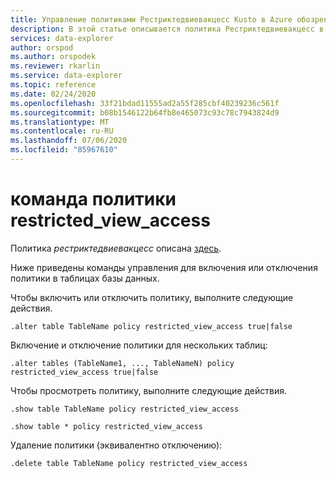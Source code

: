 ```yaml
---
title: Управление политиками Рестриктедвиевакцесс Kusto в Azure обозреватель данных
description: В этой статье описывается политика Рестриктедвиевакцесс в Azure обозреватель данных.
services: data-explorer
author: orspod
ms.author: orspodek
ms.reviewer: rkarlin
ms.service: data-explorer
ms.topic: reference
ms.date: 02/24/2020
ms.openlocfilehash: 33f21bdad11555ad2a55f285cbf40239236c561f
ms.sourcegitcommit: b08b1546122b64fb8e465073c93c78c7943824d9
ms.translationtype: MT
ms.contentlocale: ru-RU
ms.lasthandoff: 07/06/2020
ms.locfileid: "85967610"
---
```

# <a name="restricted_view_access-policy-command"></a>команда политики restricted_view_access

Политика *рестриктедвиевакцесс* описана [здесь](../management/restrictedviewaccesspolicy.md).

Ниже приведены команды управления для включения или отключения политики в таблицах базы данных.

Чтобы включить или отключить политику, выполните следующие действия.
```kusto
.alter table TableName policy restricted_view_access true|false
```

Включение и отключение политики для нескольких таблиц:
```kusto
.alter tables (TableName1, ..., TableNameN) policy restricted_view_access true|false
```

Чтобы просмотреть политику, выполните следующие действия.
```kusto
.show table TableName policy restricted_view_access  

.show table * policy restricted_view_access  
```

Удаление политики (эквивалентно отключению):
```kusto
.delete table TableName policy restricted_view_access  
```